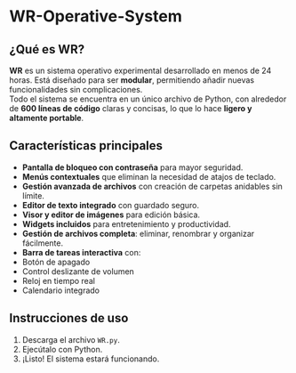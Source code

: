 # WR-Operative-System  

## ¿Qué es WR?  
**WR** es un sistema operativo experimental desarrollado en menos de 24 horas. Está diseñado para ser **modular**, permitiendo añadir nuevas funcionalidades sin complicaciones.  
Todo el sistema se encuentra en un único archivo de Python, con alrededor de **600 líneas de código** claras y concisas, lo que lo hace **ligero y altamente portable**.  

## Características principales  
-  **Pantalla de bloqueo con contraseña** para mayor seguridad.  
-  **Menús contextuales** que eliminan la necesidad de atajos de teclado.  
-  **Gestión avanzada de archivos** con creación de carpetas anidables sin límite.  
-  **Editor de texto integrado** con guardado seguro.  
-  **Visor y editor de imágenes** para edición básica.  
-  **Widgets incluidos** para entretenimiento y productividad.  
-  **Gestión de archivos completa**: eliminar, renombrar y organizar fácilmente.  
-  **Barra de tareas interactiva** con:  
  - Botón de apagado  
  - Control deslizante de volumen  
  - Reloj en tiempo real  
  - Calendario integrado  

## Instrucciones de uso  
1. Descarga el archivo `WR.py`.  
2. Ejecútalo con Python.  
3. ¡Listo! El sistema estará funcionando.  


  

